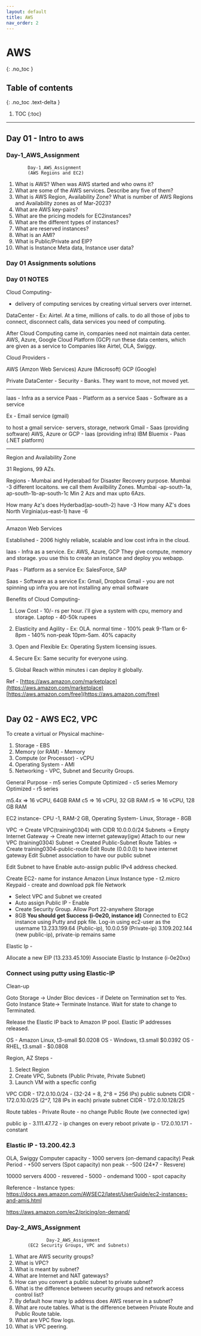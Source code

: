 ```yaml
---
layout: default
title: AWS
nav_order: 2
---
```

# AWS
{: .no_toc }

## Table of contents
{: .no_toc .text-delta }

1. TOC
{:toc}

---
##  Day 01 - Intro to aws<br>

### Day-1_AWS_Assignment 

			Day-1_AWS_Assignment 
			(AWS Regions and EC2)

1.	What is AWS? When was AWS started and who owns it?
2.	What are some of the AWS services. Describe any five of them? 
3.	What is AWS Region, Availability Zone? What is number of AWS Regions and Availability zones as of Mar-2023?
4.	What are AWS key-pairs? 
5.	What are the pricing models for EC2instances? 
6.	What are the different types of instances? 
7.	What are reserved instances? 
8.	What is an AMI? 
9.	What is Public/Private and EIP? 
10.	What is Instance Meta data, Instance user data?

### Day 01 Assignments solutions

### Day 01 NOTES
Cloud Computing-
 - delivery of computing services by creating virtual servers over internet.

DataCenter -
Ex: Airtel.
At a time, millions of calls.
to do all those of jobs to connect, disconnect calls, data services you need of computing.

After Cloud Computing came in, companies need not maintain data center. AWS, Azure, Google Cloud Platform (GCP) run these data centers, which are given as a service to Companies like Airtel, OLA, Swiggy. 

Cloud Providers -

AWS (Amzon Web Services)
Azure (Microsoft)
GCP (Google)

Private DataCenter -
Security - Banks.
They want to move, not moved yet.

---------------------------------
Iaas - Infra as a service
Paas - Platform as a service
Saas - Software as a service

Ex - Email service (gmail)

to host a gmail service- servers, storage, network
Gmail - Saas (providing software)
AWS, Azure or GCP - Iaas (providing infra)
IBM Bluemix - Paas (.NET platform)

--------------------------------
Region and Availability Zone

31 Regions, 99 AZs.

Regions - Mumbai and Hyderabad
for Disaster Recovery purpose.
Mumbai -3 different locaitons. we call them Availbility Zones.
Mumbai -ap-south-1a, ap-south-1b-ap-south-1c
Min 2 Azs and max upto 6Azs.

How many Az's does Hyderbad(ap-south-2) have -3
How many AZ's does North Virginia(us-east-1) have -6 

--------------------------------
Amazon Web Services

Established - 2006
highly reliable, scalable and low cost infra in the cloud.

Iaas - Infra as a service. Ex: AWS, Azure, GCP
They give compute, memory and storage. you use this to create an instance and deploy you webapp.

Paas - Platform as a service
Ex: SalesForce, SAP 

Saas - Software as a service
Ex: Gmail, Dropbox
Gmail - 
you are not spinning up infra
you are not installing any email software

Benefits of Cloud Computing-
1. Low Cost - 10/- rs per hour. i'll give a system with cpu, memory and storage.
Laptop - 40-50k rupees

2. Elasticity and Agility - 
Ex: OLA. 
normal time - 100%
peak 9-11am or 6-8pm - 140%
non-peak 10pm-5am. 40% capacity

3. Open and Flexible
Ex: Operating System licensing issues.

4. Secure
Ex: Same security for everyone using.

5. Global Reach
within minutes i can deploy it globally.


Ref -
[https://aws.amazon.com/marketplace](https://aws.amazon.com/marketplace)<br>
[https://aws.amazon.com/free](https://aws.amazon.com/free)<br><br>
##  Day 02 - AWS EC2, VPC<br>

To create a virtual or Physical machine-
1. Storage			- EBS
2. Memory (or RAM)		- Memory
3. Compute (or Processor)	- vCPU
4. Operating System		- AMI
6. Networking			- VPC, Subnet and 
				Security Groups.

General Purpose - m5 series
Compute Optimized - c5 series
Memory Optimized - r5 series

m5.4x => 16 vCPU, 64GB RAM
c5 => 16 vCPU, 32 GB RAM
r5 => 16 vCPU, 128 GB RAM

EC2 instance-
CPU -1, RAM-2 GB, Operating System- Linux, Storage - 8GB 

VPC -> Create VPC(training0304) with CIDR 10.0.0.0/24
Subnets -> Empty
Internet Gateway -> Create new internet gateway(igw)
Attach to our new VPC (training0304)
Subnet -> Created Public-Subnet 
Route Tables -> Create training0304-public-route
Edit Route (0.0.0.0) to have internet gateway
Edit Subnet association to have our public subnet

Edit Subnet to have Enable auto-assign public IPv4 address checked.

Create EC2-
name for instance
Amazon Linux
Instance type - t2.micro
Keypaid - create and download ppk file
Network 
  - Select VPC and Subnet we created
  - Auto assign Public IP - Enable
  - Create Security Group. Allow Port 22-anywhere
Storage 
  - 8GB
****You should get Success (i-0e20, instance id)****
Connected to EC2 instance using Putty and ppk file.
Log-in using ec2-user as the username
13.233.199.64 (Public-ip), 10.0.0.59 (Private-ip)
3.109.202.144 (new public-ip), private-ip remains same


Elastic Ip -

Allocate a new EIP (13.233.45.109)
Associate Elastic Ip
Instance (i-0e20xx)
### Connect using putty using Elastic-IP
Clean-up

Goto Storage -> Under Bloc devices - if Delete on Termination set to Yes.
Goto Instance State-> Terminate Instance. Wait for state to change to Terminated.

Release the Elastic IP back to Amazon IP pool.
Elastic IP addresses released.


OS - Amazon Linux, t3-small $0.0208
OS - Windows, t3.small $0.0392
OS - RHEL, t3.small - $0.0808

Region, AZ
Steps -
1. Select Region
2. Create VPC, Subnets (Public Private, Private Subnet)
3. Launch VM with a specfic config

VPC CIDR - 172.0.10.0/24 - (32-24 = 8, 2^8 = 256 IPs)
public subnets CIDR - 172.0.10.0/25 (2^7, 128 IPs in each)
private subnet CIDR - 172.0.10.128/25

Route tables -
Private Route - no change
Public Route (we connected igw)

public ip -  3.111.47.72 - ip changes on every reboot
private ip - 172.0.10.171 - constant
 ###  Elastic IP - 13.200.42.3
OLA, Swiggy
Computer capacity - 1000 servers (on-demand capacity)
Peak Period - +500 servers (Spot capacity)
non peak -	-500 (24*7 - Resvere)

10000 servers
4000 - resvered -
5000 - ondemand
1000 - spot capacity


Reference -
Instance types:
https://docs.aws.amazon.com/AWSEC2/latest/UserGuide/ec2-instances-and-amis.html

https://aws.amazon.com/ec2/pricing/on-demand/


###   Day-2_AWS_Assignment 

                   Day-2_AWS_Assignment 
            (EC2 Security Groups, VPC and Subnets)

1.	What are AWS security groups?
2.	What is VPC?
3.	What is meant by subnet?
4.	What are Internet and NAT gateways?
5.	How can you convert a public subnet to private subnet?
6.	What is the difference between security groups and network access control list? 
7.	By default how many Ip address does AWS reserve in a subnet?
8.	What are route tables. What is the difference between Private Route and Public Route table.
9.	What are VPC flow logs.
10.	What is VPC peering.<br>













